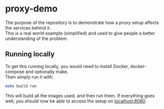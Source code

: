 # proxy-demo
The purpose of the repository is to demonstrate how a proxy setup affects the services behind it.  
This is a real world example (simplified) and used to give people a better understanding of the problem.  
 
## Running locally
To get this running locally, you would need to install Docker, docker-compose and optionally make.  
Then simply run it with:  
```bash
make build run
```
This will build all the images used, and then run them.
If everything goes well, you should now be able to access the setup on [localhost:8080](http://localhost:8080).   
